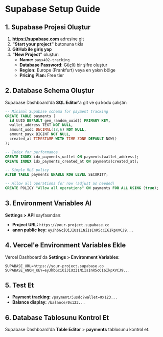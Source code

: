 # Supabase Setup Guide

## 1. Supabase Projesi Oluştur

1. **https://supabase.com** adresine git
2. **"Start your project"** butonuna tıkla
3. **GitHub ile giriş yap**
4. **"New Project"** oluştur:
   - **Name:** `payx402-tracking`
   - **Database Password:** Güçlü bir şifre oluştur
   - **Region:** Europe (Frankfurt) veya en yakın bölge
   - **Pricing Plan:** Free tier

## 2. Database Schema Oluştur

Supabase Dashboard'da **SQL Editor**'a git ve şu kodu çalıştır:

```sql
-- Minimal Supabase schema for payment tracking
CREATE TABLE payments (
  id UUID DEFAULT gen_random_uuid() PRIMARY KEY,
  wallet_address TEXT NOT NULL,
  amount_usdc DECIMAL(18,6) NOT NULL,
  amount_payx BIGINT NOT NULL,
  created_at TIMESTAMP WITH TIME ZONE DEFAULT NOW()
);

-- Index for performance
CREATE INDEX idx_payments_wallet ON payments(wallet_address);
CREATE INDEX idx_payments_created_at ON payments(created_at);

-- Simple RLS policy
ALTER TABLE payments ENABLE ROW LEVEL SECURITY;

-- Allow all operations for now (adjust as needed)
CREATE POLICY "Allow all operations" ON payments FOR ALL USING (true);
```

## 3. Environment Variables Al

**Settings > API** sayfasından:

- **Project URL:** `https://your-project.supabase.co`
- **anon public key:** `eyJhbGciOiJIUzI1NiIsInR5cCI6IkpXVCJ9...`

## 4. Vercel'e Environment Variables Ekle

Vercel Dashboard'da **Settings > Environment Variables**:

```
SUPABASE_URL=https://your-project.supabase.co
SUPABASE_ANON_KEY=eyJhbGciOiJIUzI1NiIsInR5cCI6IkpXVCJ9...
```

## 5. Test Et

- **Payment tracking:** `/payment/5usdc?wallet=0x123...`
- **Balance display:** `/balance/0x123...`

## 6. Database Tablosunu Kontrol Et

Supabase Dashboard'da **Table Editor** > **payments** tablosunu kontrol et.
